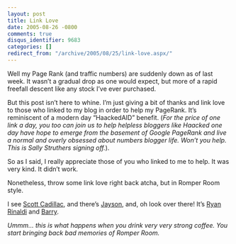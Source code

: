 ```yaml
---
layout: post
title: Link Love
date: 2005-08-26 -0800
comments: true
disqus_identifier: 9683
categories: []
redirect_from: "/archive/2005/08/25/link-love.aspx/"
---
```


Well my Page Rank (and traffic numbers) are suddenly down as of last
week. It wasn’t a gradual drop as one would expect, but more of a rapid
freefall descent like any stock I’ve ever purchased.

But this post isn’t here to whine. I’m just giving a bit of thanks and
link love to those who linked to my blog in order to help my PageRank.
It’s reminiscent of a modern day “HaackedAID” benefit. (*For the price
of one link a day, you too can join us to help helpless bloggers like
Haacked one day have hope to emerge from the basement of Google PageRank
and live a normal and overly obsessed about numbers blogger life. Won’t
you help. This is Sally Struthers signing off.*).

So as I said, I really appreciate those of you who linked to me to help.
It was very kind. It didn’t work.

Nonetheless, throw some link love right back atcha, but in Romper Room
style.

I see [Scott Cadillac](http://custom.softwarefor.net/), and there’s
[Jayson](http://jaysonknight.com/blog/), and, oh look over there! It’s
[Ryan
Rinaldi](http://blogs.geekdojo.net/ryan/archive/2005/08/25/9129.aspx)
and [Barry](http://idunno.org/).

*Ummm... this is what happens when you drink very very strong coffee.
You start bringing back bad memories of Romper Room.*

